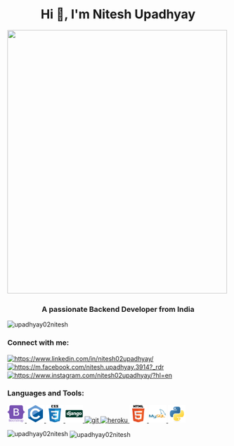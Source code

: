 
<h1 align="center">Hi 👋, I'm Nitesh Upadhyay</h1>
<img src="https://www.canva.com/design/DAFCDcfTbB8/fHiMGmYVR023nmeLLRNobw/edit?utm_content=DAFCDcfTbB8&utm_campaign=designshare&utm_medium=link2&utm_source=sharebutton" width="500" height="600">

<h3 align="center">A passionate Backend Developer from India</h3>

<p align="left"> <img src="https://komarev.com/ghpvc/?username=upadhyay02nitesh&label=Profile%20views&color=0e75b6&style=flat" alt="upadhyay02nitesh" /> </p>

<h3 align="left">Connect with me:</h3>
<p align="left">
<a href="https://linkedin.com/in/https://www.linkedin.com/in/nitesh02upadhyay/" target="blank"><img align="center" src="https://raw.githubusercontent.com/rahuldkjain/github-profile-readme-generator/master/src/images/icons/Social/linked-in-alt.svg" alt="https://www.linkedin.com/in/nitesh02upadhyay/" height="30" width="40" /></a>
<a href="https://fb.com/https://m.facebook.com/nitesh.upadhyay.3914?_rdr" target="blank"><img align="center" src="https://raw.githubusercontent.com/rahuldkjain/github-profile-readme-generator/master/src/images/icons/Social/facebook.svg" alt="https://m.facebook.com/nitesh.upadhyay.3914?_rdr" height="30" width="40" /></a>
<a href="https://instagram.com/https://www.instagram.com/nitesh02upadhyay/?hl=en" target="blank"><img align="center" src="https://raw.githubusercontent.com/rahuldkjain/github-profile-readme-generator/master/src/images/icons/Social/instagram.svg" alt="https://www.instagram.com/nitesh02upadhyay/?hl=en" height="30" width="40" /></a>
</p>

<h3 align="left">Languages and Tools:</h3>
<p align="left"> <a href="https://getbootstrap.com" target="_blank" rel="noreferrer"> <img src="https://raw.githubusercontent.com/devicons/devicon/master/icons/bootstrap/bootstrap-plain-wordmark.svg" alt="bootstrap" width="40" height="40"/> </a> <a href="https://www.cprogramming.com/" target="_blank" rel="noreferrer"> <img src="https://raw.githubusercontent.com/devicons/devicon/master/icons/c/c-original.svg" alt="c" width="40" height="40"/> </a> <a href="https://www.w3schools.com/css/" target="_blank" rel="noreferrer"> <img src="https://raw.githubusercontent.com/devicons/devicon/master/icons/css3/css3-original-wordmark.svg" alt="css3" width="40" height="40"/> </a> <a href="https://www.djangoproject.com/" target="_blank" rel="noreferrer"> <img src="https://raw.githubusercontent.com/devicons/devicon/master/icons/django/django-original.svg" alt="django" width="40" height="40"/> </a> <a href="https://git-scm.com/" target="_blank" rel="noreferrer"> <img src="https://www.vectorlogo.zone/logos/git-scm/git-scm-icon.svg" alt="git" width="40" height="40"/> </a> <a href="https://heroku.com" target="_blank" rel="noreferrer"> <img src="https://www.vectorlogo.zone/logos/heroku/heroku-icon.svg" alt="heroku" width="40" height="40"/> </a> <a href="https://www.w3.org/html/" target="_blank" rel="noreferrer"> <img src="https://raw.githubusercontent.com/devicons/devicon/master/icons/html5/html5-original-wordmark.svg" alt="html5" width="40" height="40"/> </a> <a href="https://www.mysql.com/" target="_blank" rel="noreferrer"> <img src="https://raw.githubusercontent.com/devicons/devicon/master/icons/mysql/mysql-original-wordmark.svg" alt="mysql" width="40" height="40"/> </a> <a href="https://www.python.org" target="_blank" rel="noreferrer"> <img src="https://raw.githubusercontent.com/devicons/devicon/master/icons/python/python-original.svg" alt="python" width="40" height="40"/> </a> </p>

<p><img align="left" src="https://github-readme-stats.vercel.app/api/top-langs?username=upadhyay02nitesh&show_icons=true&locale=en&layout=compact" alt="upadhyay02nitesh" /></p>

<p>&nbsp;<img align="center" src="https://github-readme-stats.vercel.app/api?username=upadhyay02nitesh&show_icons=true&locale=en" alt="upadhyay02nitesh" /></p>
